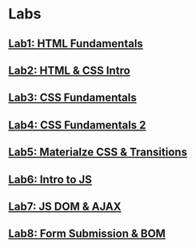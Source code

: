 # Labs

## [Lab1: HTML Fundamentals](./lab1)

## [Lab2: HTML & CSS Intro](./lab2)

## [Lab3: CSS Fundamentals](./lab3)

## [Lab4: CSS Fundamentals 2](./lab4)

## [Lab5: Materialze CSS & Transitions](./lab5)

## [Lab6: Intro to JS](./lab6)

## [Lab7: JS DOM & AJAX](./lab7)

## [Lab8: Form Submission & BOM](./lab8)